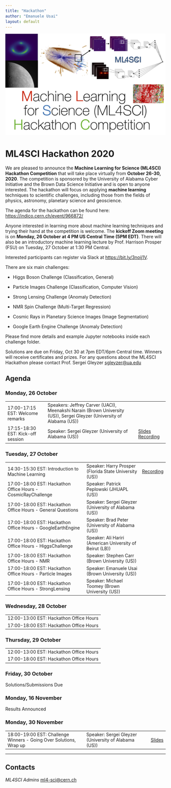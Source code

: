 ```yaml
---
title: "Hackathon"
author: "Emanuele Usai"
layout: default
---
```


![ML4SCI Hackathon](/images/ML4SCI_hackathon.jpg)

# ML4SCI Hackathon 2020

<!-- ![ML4SCI Logo](ML4SCI.jpg) -->

We are pleased to announce the **Machine Learning for Science (ML4SCI) Hackathon Competition** that will take place virtually from **October 26-30, 2020**. The competition is sponsored by the University of Alabama Cyber Initiative and the Brown Data Science Initiative and is open to anyone interested. The hackathon will focus on applying **machine learning** techniques to scientific challenges, including those from the fields of physics, astronomy, planetary science and geoscience.

The agenda for the hackathon can be found here: https://indico.cern.ch/event/966872/ 

Anyone interested in learning more about machine learning techniques and trying their hand at the competition is welcome. The **kickoff Zoom meeting** is on **Monday, 26 October at 4 PM US Central Time (5PM EDT)**. There will also be an introductory machine learning lecture by Prof. Harrison Prosper (FSU) on Tuesday, 27 October at 1:30 PM Central.

Interested participants can register via Slack at https://bit.ly/3noij1V. 

There are six main challenges:

* Higgs Boson Challenge (Classification, General)

* Particle Images Challenge (Classification, Computer Vision)

* Strong Lensing Challenge (Anomaly Detection)

* NMR Spin Challenge (Multi-Target Regression)

* Cosmic Rays in Planetary Science Images (Image Segmentation)

* Google Earth Engine Challenge (Anomaly Detection)

Please find more details and example Jupyter notebooks inside each challenge folder.

Solutions are due on Friday, Oct 30 at 7pm EDT/6pm Central time. Winners will receive certificates and prizes. For any questions about the ML4SCI Hackathon please contact Prof. Sergei Gleyzer [sgleyzer@ua.edu](mailto:sgleyzer@ua.edu)


## Agenda


### Monday, 26 October 


<table class="table table-hover table-striped">

  <tr>
    <td>17:00-17:15 EST: Welcome remarks</td>
    <td>Speakers: Jeffrey Carver (UACI), Meenakshi Narain (Brown University (US)), Sergei Gleyzer (University of Alabama (US))</td>
  </tr>

  <tr>
    <td>17:15-18:30 EST: Kick-off session</td>
    <td>Speaker: Sergei Gleyzer (University of Alabama (US))</td>
    <td><a href="https://indico.cern.ch/event/966872/contributions/4078757/attachments/2130208/3587258/ML4SCI_2020.pdf" target="_parent">Slides</a> <a href="https://drive.google.com/file/d/1pebpjR_4blIRJQRVTFhSvelDpbCfavnX/view?usp=sharing" target="_parent">Recording</a></td>
  </tr>

</table>


### Tuesday, 27 October

<table class="table table-hover table-striped">

<tr>
<td>14:30-15:30 EST: Introduction to Machine Learning</td>
<td>Speaker: Harry Prosper (Florida State University (US))</td>
<td><a href="https://drive.google.com/drive/folders/1b0rGayqvMFfGpmz_6RnD-t6rKn_K_EvW?usp=sharing" target="_parent">Recording</a></td>
</tr>

<tr>
<td>17:00-18:00 EST: Hackathon Office Hours - CosmicRayChallenge</td>
<td>Speaker: Patrick Peplowski (JHUAPL (US))</td>
</tr>

<tr>
<td>17:00-18:00 EST: Hackathon Office Hours - General Questions</td>
<td>Speaker: Sergei Gleyzer (University of Alabama (US))</td>
</tr>

<tr>
<td>17:00-18:00 EST: Hackathon Office Hours - GoogleEarthEngine</td>
<td>Speaker: Brad Peter (University of Alabama (US))</td>
</tr>

<tr>
<td>17:00-18:00 EST: Hackathon Office Hours - HiggsChallenge</td>
<td>Speaker: Ali Hariri (American University of Beirut (LB))</td>
</tr>

<tr>
<td>17:00-18:00 EST: Hackathon Office Hours - NMR</td>
<td>Speaker: Stephen Carr (Brown University (US))</td>
</tr>

<tr>
<td>17:00-18:00 EST: Hackathon Office Hours - Particle Images</td>
<td>Speaker: Emanuele Usai (Brown University (US))</td>
</tr>

<tr>
<td>17:00-18:00 EST: Hackathon Office Hours - StrongLensing</td>
<td>Speaker: Michael Toomey (Brown University (US))</td>
</tr>

</table>

### Wednesday, 28 October

<table class="table table-hover table-striped">

  <tr>
    <td>12:00-13:00 EST: Hackathon Office Hours</td>
  </tr>
  <tr>
    <td>17:00-18:00 EST: Hackathon Office Hours</td>
  </tr>
  
</table>

### Thursday, 29 October

<table class="table table-hover table-striped">

  <tr>
    <td>12:00-13:00 EST: Hackathon Office Hours</td>
  </tr>
  <tr>
    <td>17:00-18:00 EST: Hackathon Office Hours</td>
  </tr>
  
</table>

### Friday, 30 October

Solutions/Submissions Due

### Monday, 16 November

Results Announced

### Monday, 30 November 

<table class="table table-hover table-striped">

  <tr>
    <td>18:00-19:00 EST: Challenge Winners - Going Over Solutions, Wrap up</td>
    <td>Speaker: Sergei Gleyzer (University of Alabama (US))</td>
    <td><a href="https://indico.cern.ch/event/966872/contributions/4111597/attachments/2153115/3630958/ML4SCI_2020_follow_up.pdf" target="_parent">Slides</a></td>
  </tr>

</table>




---

## Contacts

*ML4SCI Admins* [ml4-sci@cern.ch](mailto:ml4-sci@cern.ch)

